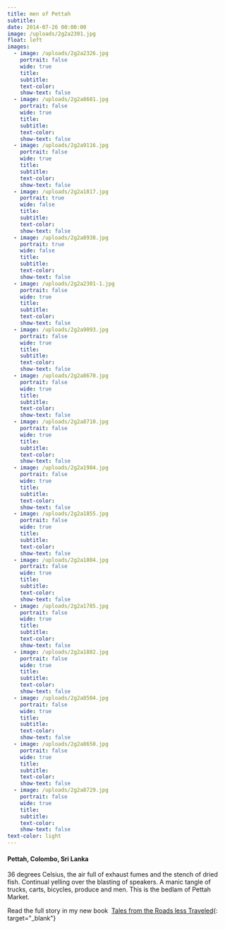 ```yaml
---
title: men of Pettah
subtitle:
date: 2014-07-26 00:00:00
image: /uploads/2g2a2301.jpg
float: left
images:
  - image: /uploads/2g2a2326.jpg
    portrait: false
    wide: true
    title:
    subtitle:
    text-color:
    show-text: false
  - image: /uploads/2g2a8681.jpg
    portrait: false
    wide: true
    title:
    subtitle:
    text-color:
    show-text: false
  - image: /uploads/2g2a9116.jpg
    portrait: false
    wide: true
    title:
    subtitle:
    text-color:
    show-text: false
  - image: /uploads/2g2a1817.jpg
    portrait: true
    wide: false
    title:
    subtitle:
    text-color:
    show-text: false
  - image: /uploads/2g2a8938.jpg
    portrait: true
    wide: false
    title:
    subtitle:
    text-color:
    show-text: false
  - image: /uploads/2g2a2301-1.jpg
    portrait: false
    wide: true
    title:
    subtitle:
    text-color:
    show-text: false
  - image: /uploads/2g2a9093.jpg
    portrait: false
    wide: true
    title:
    subtitle:
    text-color:
    show-text: false
  - image: /uploads/2g2a8670.jpg
    portrait: false
    wide: true
    title:
    subtitle:
    text-color:
    show-text: false
  - image: /uploads/2g2a8710.jpg
    portrait: false
    wide: true
    title:
    subtitle:
    text-color:
    show-text: false
  - image: /uploads/2g2a1984.jpg
    portrait: false
    wide: true
    title:
    subtitle:
    text-color:
    show-text: false
  - image: /uploads/2g2a1855.jpg
    portrait: false
    wide: true
    title:
    subtitle:
    text-color:
    show-text: false
  - image: /uploads/2g2a1804.jpg
    portrait: false
    wide: true
    title:
    subtitle:
    text-color:
    show-text: false
  - image: /uploads/2g2a1785.jpg
    portrait: false
    wide: true
    title:
    subtitle:
    text-color:
    show-text: false
  - image: /uploads/2g2a1882.jpg
    portrait: false
    wide: true
    title:
    subtitle:
    text-color:
    show-text: false
  - image: /uploads/2g2a8504.jpg
    portrait: false
    wide: true
    title:
    subtitle:
    text-color:
    show-text: false
  - image: /uploads/2g2a8650.jpg
    portrait: false
    wide: true
    title:
    subtitle:
    text-color:
    show-text: false
  - image: /uploads/2g2a8729.jpg
    portrait: false
    wide: true
    title:
    subtitle:
    text-color:
    show-text: false
text-color: light
---
```


#### Pettah, Colombo, Sri Lanka

36 degrees Celsius, the air full of exhaust fumes and the stench of dried fish. Continual yelling over the blasting of speakers. A manic tangle of trucks, carts, bicycles, produce and men. This is the bedlam of Pettah Market.&nbsp;

Read the full story in my new book &nbsp;[Tales from the Roads less Traveled](https://shop.pieaerts.com/collections/book){: target="_blank"}
